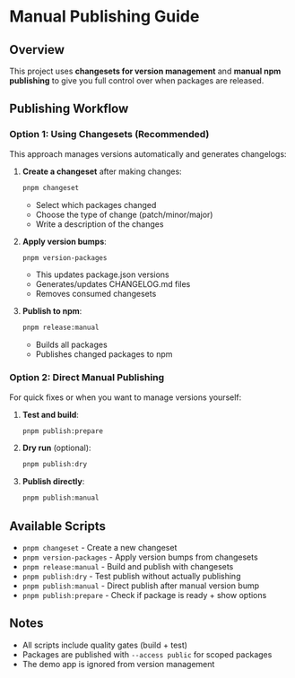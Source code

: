 # Manual Publishing Guide

## Overview
This project uses **changesets for version management** and **manual npm publishing** to give you full control over when packages are released.

## Publishing Workflow

### Option 1: Using Changesets (Recommended)
This approach manages versions automatically and generates changelogs:

1. **Create a changeset** after making changes:
   ```bash
   pnpm changeset
   ```
   - Select which packages changed
   - Choose the type of change (patch/minor/major)
   - Write a description of the changes

2. **Apply version bumps**:
   ```bash
   pnpm version-packages
   ```
   - This updates package.json versions
   - Generates/updates CHANGELOG.md files
   - Removes consumed changesets

3. **Publish to npm**:
   ```bash
   pnpm release:manual
   ```
   - Builds all packages
   - Publishes changed packages to npm

### Option 2: Direct Manual Publishing
For quick fixes or when you want to manage versions yourself:

1. **Test and build**:
   ```bash
   pnpm publish:prepare
   ```

2. **Dry run** (optional):
   ```bash
   pnpm publish:dry
   ```

3. **Publish directly**:
   ```bash
   pnpm publish:manual
   ```

## Available Scripts

- `pnpm changeset` - Create a new changeset
- `pnpm version-packages` - Apply version bumps from changesets
- `pnpm release:manual` - Build and publish with changesets
- `pnpm publish:dry` - Test publish without actually publishing
- `pnpm publish:manual` - Direct publish after manual version bump
- `pnpm publish:prepare` - Check if package is ready + show options

## Notes

- All scripts include quality gates (build + test)
- Packages are published with `--access public` for scoped packages
- The demo app is ignored from version management